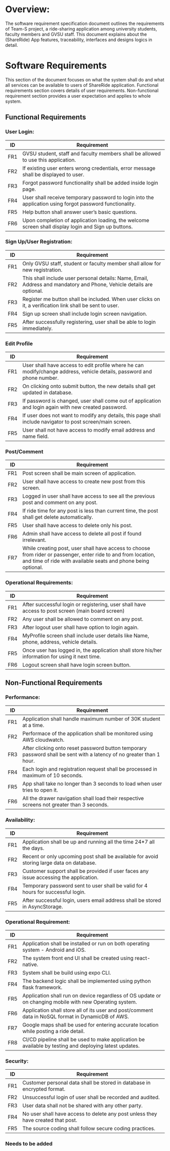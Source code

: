 
# Overview:
The software requirement specification document outlines the requirements of Team-S project, a ride-sharing application among university students, faculty members and GVSU staff. This document explains about the (ShareRide) App features, traceability, interfaces and designs logics in detail.


# Software Requirements
This section of the document focuses on what the system shall do and what all services can be available to users of ShareRide application. 
Functional requirements section covers details of user requirements.
Non-functional requirement section provides a user expectation and applies to whole system.

## Functional Requirements
### User Login:
| ID | Requirement |
| -------------| ---------- |
| FR1 | GVSU student, staff and faculty members shall be allowed to use this application. |
| FR2 | If existing user enters wrong credentials, error  message shall be displayed to user. |
| FR3 | Forgot password functionality shall be added inside login page. |
| FR4 | User shall receive temporary password to login into the application using forgot password functionality. |
| FR5 | Help button shall answer user’s basic questions. |
| FR6 |Upon completion of application loading, the welcome screen shall display login and Sign up buttons.|

### Sign Up/User Registration:
| ID | Requirement |
| -------------| ---------- |
| FR1 | Only GVSU staff, student or faculty member shall allow for new registration.|
| FR2 | This shall include user personal details: Name, Email, Address and mandatory and Phone, Vehicle details are optional.|
| FR3 | Register me button shall be included. When user clicks on it, a verification link shall be sent to user.|
| FR4 | Sign up screen shall include login screen navigation.|
| FR5 | After successfully registering, user shall be able to login immediately.|

### Edit Profile
| ID | Requirement |
| -------------| ---------- |
| FR1 | User shall have access to edit profile where he can modify/change address, vehicle details, password and phone number.|
| FR2 | On clicking onto submit button, the new details shall get updated in database.|
| FR3 | If password is changed, user shall come out of application and login again with new created password.|
| FR4 | If user does not want to modify any details, this page shall include navigator to post screen/main screen.|
| FR5 | User shall not have access to modify email address and name field.|

### Post/Comment
| ID | Requirement |
| -------------|---------- |
| FR1 | Post screen shall be main screen of application.|
| FR2 | User shall have access to create new post from this screen.|
| FR3 | Logged in user shall have access to see all the previous post and comment on any post.|
| FR4 | If ride time for any post is less than current time, the post shall get delete automatically.|
| FR5 | User shall have access to delete only his post.|
| FR6 | Admin shall have access to delete all post if found irrelevant.|
| FR7 |  While creating post, user shall have access to choose from rider or passenger, enter ride to and from location, and time of ride with available seats and phone being optional.|

### Operational Requirements:
| ID | Requirement |
| -------------| ---------- | 
| FR1 | After successful login or registering, user shall have access to post screen (main board screen)|
| FR2 | Any user shall be allowed to comment on any post.|
| FR3 | After logout user shall have option to login again.|
| FR4 | MyProfile screen shall include user details like Name, phone, address, vehicle details.|
| FR5 | Once user has logged in, the application shall store his/her information for using it next time.|
| FR6 | Logout screen shall have login screen button.|
    
## Non-Functional Requirements
### Performance:
| ID | Requirement |
| -------------| ---------- |
| FR1 | Application shall handle maximum number of 30K student at a time.|
| FR2 | Performace of the application shall be monitored using AWS cloudwatch.|
| FR3 | After clicking onto reset password button temporary password shall be sent with a latency of no greater than 1 hour.|
| FR4 | Each login and registration request shall be processed in maximum of 10 seconds.|
| FR5 | App shall take no longer than 3 seconds to load when user tries to open it.|
| FR6 | All the drawer navigation shall load their respective screens not greater than 3 seconds.|

### Availability:
| ID | Requirement |
| -------------| ---------- |
| FR1 | Application shall be up and running all the time 24*7 all the days.|
| FR2 | Recent or only upcoming post shall be available for avoid storing large data on database.|
| FR3 | Customer support shall be provided if user faces any issue accessing the application.|
| FR4 | Temporary password sent to user shall be valid for 4 hours for successful login.|
| FR5 | After successful login, users email address shall be stored in AsyncStorage.|

### Operational Requirement:
| ID | Requirement |
| -------------| ---------- |
| FR1 | Application shall be installed or run on both operating system - Android and iOS.|
| FR2 |The system front end UI shall be created using react-native.|
| FR3 | System shall be build using expo CLI.|
| FR4 | The backend logic shall be implemented using python flask framework.|
| FR5 | Application shall run on device regardless of OS update or on changing mobile with new Operating system.|
| FR6 | Application shall store all of its user and post/comment data in NoSQL format in DynamicDB of AWS.|
| FR7 | Google maps shall be used for entering accurate location while posting a ride detail.|
| FR8 | CI/CD pipeline shall be used to make application be available by testing and deploying latest updates.|
### Security:
| ID | Requirement |
| -------------| ---------- |
| FR1 | Customer personal data shall be stored in database in encrypted format.
| FR2 | Unsuccessful login of user shall be recorded and audited.
| FR3 | User data shall not be shared with any other party.|
| FR4 | No user shall have access to delete any post unless they have created that post.|
| FR5 | The source coding shall follow secure coding practices.|
### Needs to be added